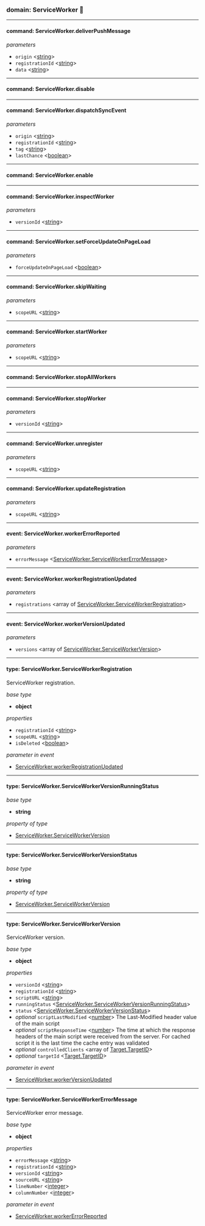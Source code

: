 
### domain: ServiceWorker 🌱

---


#### command: ServiceWorker.deliverPushMessage

*parameters*
-  `origin` <[string]> 
-  `registrationId` <[string]> 
-  `data` <[string]> 

---


#### command: ServiceWorker.disable

---


#### command: ServiceWorker.dispatchSyncEvent

*parameters*
-  `origin` <[string]> 
-  `registrationId` <[string]> 
-  `tag` <[string]> 
-  `lastChance` <[boolean]> 

---


#### command: ServiceWorker.enable

---


#### command: ServiceWorker.inspectWorker

*parameters*
-  `versionId` <[string]> 

---


#### command: ServiceWorker.setForceUpdateOnPageLoad

*parameters*
-  `forceUpdateOnPageLoad` <[boolean]> 

---


#### command: ServiceWorker.skipWaiting

*parameters*
-  `scopeURL` <[string]> 

---


#### command: ServiceWorker.startWorker

*parameters*
-  `scopeURL` <[string]> 

---


#### command: ServiceWorker.stopAllWorkers

---


#### command: ServiceWorker.stopWorker

*parameters*
-  `versionId` <[string]> 

---


#### command: ServiceWorker.unregister

*parameters*
-  `scopeURL` <[string]> 

---


#### command: ServiceWorker.updateRegistration

*parameters*
-  `scopeURL` <[string]> 

---


#### event: ServiceWorker.workerErrorReported

*parameters*
-  `errorMessage` <[ServiceWorker.ServiceWorkerErrorMessage]> 

---


#### event: ServiceWorker.workerRegistrationUpdated

*parameters*
-  `registrations` <array of [ServiceWorker.ServiceWorkerRegistration]> 

---


#### event: ServiceWorker.workerVersionUpdated

*parameters*
-  `versions` <array of [ServiceWorker.ServiceWorkerVersion]> 

---


#### type: ServiceWorker.ServiceWorkerRegistration

ServiceWorker registration.

*base type*
- **object**

*properties*
-  `registrationId` <[string]> 
-  `scopeURL` <[string]> 
-  `isDeleted` <[boolean]> 

*parameter in event*
- [ServiceWorker.workerRegistrationUpdated]

---


#### type: ServiceWorker.ServiceWorkerVersionRunningStatus

*base type*
- **string**

*property of type*
- [ServiceWorker.ServiceWorkerVersion]

---


#### type: ServiceWorker.ServiceWorkerVersionStatus

*base type*
- **string**

*property of type*
- [ServiceWorker.ServiceWorkerVersion]

---


#### type: ServiceWorker.ServiceWorkerVersion

ServiceWorker version.

*base type*
- **object**

*properties*
-  `versionId` <[string]> 
-  `registrationId` <[string]> 
-  `scriptURL` <[string]> 
-  `runningStatus` <[ServiceWorker.ServiceWorkerVersionRunningStatus]> 
-  `status` <[ServiceWorker.ServiceWorkerVersionStatus]> 
- *optional* `scriptLastModified` <[number]> The Last-Modified header value of the main script
- *optional* `scriptResponseTime` <[number]> The time at which the response headers of the main script were received from the server.
For cached script it is the last time the cache entry was validated
- *optional* `controlledClients` <array of [Target.TargetID]> 
- *optional* `targetId` <[Target.TargetID]> 

*parameter in event*
- [ServiceWorker.workerVersionUpdated]

---


#### type: ServiceWorker.ServiceWorkerErrorMessage

ServiceWorker error message.

*base type*
- **object**

*properties*
-  `errorMessage` <[string]> 
-  `registrationId` <[string]> 
-  `versionId` <[string]> 
-  `sourceURL` <[string]> 
-  `lineNumber` <[integer]> 
-  `columnNumber` <[integer]> 

*parameter in event*
- [ServiceWorker.workerErrorReported]

[ServiceWorker.workerRegistrationUpdated]: serviceworker.md#event-serviceworkerworkerregistrationupdated "ServiceWorker.workerRegistrationUpdated"
[ServiceWorker.ServiceWorkerVersion]: serviceworker.md#type-serviceworkerserviceworkerversion "ServiceWorker.ServiceWorkerVersion"
[ServiceWorker.ServiceWorkerVersion]: serviceworker.md#type-serviceworkerserviceworkerversion "ServiceWorker.ServiceWorkerVersion"
[ServiceWorker.workerVersionUpdated]: serviceworker.md#event-serviceworkerworkerversionupdated "ServiceWorker.workerVersionUpdated"
[ServiceWorker.workerErrorReported]: serviceworker.md#event-serviceworkerworkererrorreported "ServiceWorker.workerErrorReported"
[ServiceWorker.ServiceWorkerVersionRunningStatus]: serviceworker.md#type-serviceworkerserviceworkerversionrunningstatus "ServiceWorker.ServiceWorkerVersionRunningStatus"
[ServiceWorker.ServiceWorkerVersionStatus]: serviceworker.md#type-serviceworkerserviceworkerversionstatus "ServiceWorker.ServiceWorkerVersionStatus"
[Target.TargetID]: target.md#type-targettargetid "Target.TargetID"
[ServiceWorker.ServiceWorkerErrorMessage]: serviceworker.md#type-serviceworkerserviceworkererrormessage "ServiceWorker.ServiceWorkerErrorMessage"
[ServiceWorker.ServiceWorkerRegistration]: serviceworker.md#type-serviceworkerserviceworkerregistration "ServiceWorker.ServiceWorkerRegistration"
[ServiceWorker.ServiceWorkerVersion]: serviceworker.md#type-serviceworkerserviceworkerversion "ServiceWorker.ServiceWorkerVersion"
[boolean]: https://developer.mozilla.org/en-US/docs/Web/JavaScript/Reference/Global_Objects/JSON "JSON boolean"
[string]: https://developer.mozilla.org/en-US/docs/Web/JavaScript/Reference/Global_Objects/JSON "JSON string"
[number]: https://developer.mozilla.org/en-US/docs/Web/JavaScript/Reference/Global_Objects/JSON "JSON number"
[integer]: https://developer.mozilla.org/en-US/docs/Web/JavaScript/Reference/Global_Objects/JSON "JSON integer"
[object]: https://developer.mozilla.org/en-US/docs/Web/JavaScript/Reference/Global_Objects/JSON "JSON object"
[any]: https://developer.mozilla.org/en-US/docs/Web/JavaScript/Reference/Global_Objects/JSON "JSON any"